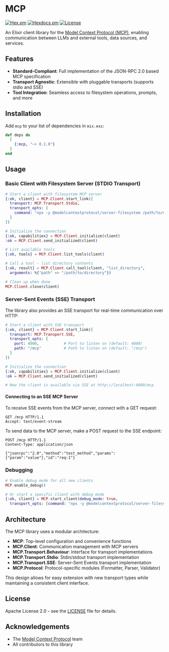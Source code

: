 # MCP

[![Hex.pm](https://img.shields.io/hexpm/v/mcp.svg)](https://hex.pm/packages/mcp)
[![Hexdocs.pm](https://img.shields.io/badge/api-docs-purple.svg)](https://hexdocs.pm/mcp)
[![License](https://img.shields.io/badge/license-Apache%202.0-blue.svg)](LICENSE)

An Elixir client library for the [Model Context Protocol (MCP)](https://github.com/model-context-protocol), enabling communication between LLMs and external tools, data sources, and services.

## Features

- **Standard-Compliant**: Full implementation of the JSON-RPC 2.0 based MCP specification
- **Transport Agnostic**: Extensible with pluggable transports (supports stdio and SSE)
- **Tool Integration**: Seamless access to filesystem operations, prompts, and more

## Installation

Add `mcp` to your list of dependencies in `mix.exs`:

```elixir
def deps do
  [
    {:mcp, "~> 0.1.0"}
  ]
end
```

## Usage

### Basic Client with Filesystem Server (STDIO Transport)

```elixir
# Start a client with filesystem MCP server
{:ok, client} = MCP.Client.start_link([
  transport: MCP.Transport.Stdio,
  transport_opts: [
    command: "npx -y @modelcontextprotocol/server-filesystem /path/to/directory"
  ]
])

# Initialize the connection
{:ok, capabilities} = MCP.Client.initialize(client)
:ok = MCP.Client.send_initialized(client)

# List available tools
{:ok, tools} = MCP.Client.list_tools(client)

# Call a tool - list directory contents
{:ok, result} = MCP.Client.call_tool(client, "list_directory", 
  arguments: %{"path" => "/path/to/directory"})

# Clean up when done
MCP.Client.close(client)
```

### Server-Sent Events (SSE) Transport

The library also provides an SSE transport for real-time communication over HTTP:

```elixir
# Start a client with SSE transport
{:ok, client} = MCP.Client.start_link([
  transport: MCP.Transport.SSE,
  transport_opts: [
    port: 4000,           # Port to listen on (default: 4000)
    path: "/mcp"          # Path to listen on (default: "/mcp")
  ]
])

# Initialize the connection
{:ok, capabilities} = MCP.Client.initialize(client)
:ok = MCP.Client.send_initialized(client)

# Now the client is available via SSE at http://localhost:4000/mcp
```

#### Connecting to an SSE MCP Server

To receive SSE events from the MCP server, connect with a GET request:

```
GET /mcp HTTP/1.1
Accept: text/event-stream
```

To send data to the MCP server, make a POST request to the SSE endpoint:

```
POST /mcp HTTP/1.1
Content-Type: application/json

{"jsonrpc":"2.0","method":"test_method","params":{"param":"value"},"id":"req-1"}
```

### Debugging

```elixir
# Enable debug mode for all new clients
MCP.enable_debug()

# Or start a specific client with debug mode
{:ok, client} = MCP.start_client(debug_mode: true, 
  transport_opts: [command: "npx -y @modelcontextprotocol/server-filesystem /path/to/directory"])
```

## Architecture

The MCP library uses a modular architecture:

- **MCP**: Top-level configuration and convenience functions
- **MCP.Client**: Communication management with MCP servers
- **MCP.Transport.Behaviour**: Interface for transport implementations
- **MCP.Transport.Stdio**: Stdin/stdout transport implementation
- **MCP.Transport.SSE**: Server-Sent Events transport implementation
- **MCP.Protocol**: Protocol-specific modules (Formatter, Parser, Validator)

This design allows for easy extension with new transport types while maintaining a consistent client interface.

## License

Apache License 2.0 - see the [LICENSE](LICENSE) file for details.

## Acknowledgements

- The [Model Context Protocol](https://github.com/model-context-protocol) team
- All contributors to this library
